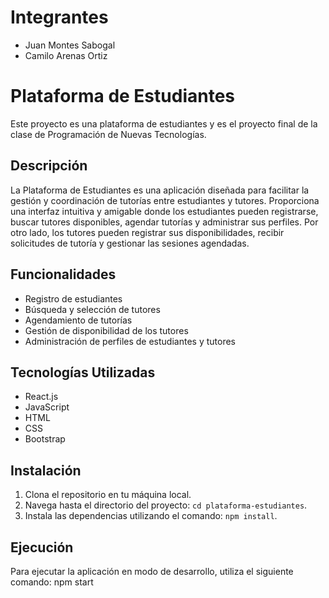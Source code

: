 # Integrantes
- Juan Montes Sabogal
- Camilo Arenas Ortiz
# Plataforma de Estudiantes

Este proyecto es una plataforma de estudiantes y es el proyecto final de la clase de Programación de Nuevas Tecnologías.

## Descripción

La Plataforma de Estudiantes es una aplicación diseñada para facilitar la gestión y coordinación de tutorías entre estudiantes y tutores. Proporciona una interfaz intuitiva y amigable donde los estudiantes pueden registrarse, buscar tutores disponibles, agendar tutorías y administrar sus perfiles. Por otro lado, los tutores pueden registrar sus disponibilidades, recibir solicitudes de tutoría y gestionar las sesiones agendadas.

## Funcionalidades

- Registro de estudiantes
- Búsqueda y selección de tutores
- Agendamiento de tutorías
- Gestión de disponibilidad de los tutores
- Administración de perfiles de estudiantes y tutores

## Tecnologías Utilizadas

- React.js
- JavaScript
- HTML
- CSS
- Bootstrap

## Instalación

1. Clona el repositorio en tu máquina local.
2. Navega hasta el directorio del proyecto: `cd plataforma-estudiantes`.
3. Instala las dependencias utilizando el comando: `npm install`.

## Ejecución

Para ejecutar la aplicación en modo de desarrollo, utiliza el siguiente comando:
npm start

